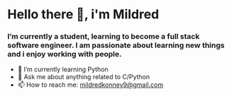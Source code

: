 # Hello there 👋, i'm Mildred

### I’m currently a student, learning to become a full stack software engineer. I am passionate about learning new things and i enjoy working with people.
- 🌱 I’m currently learning Python 
- 💬 Ask me about anything related to C/Python
- 📫 How to reach me: mildredkonney9@gmail.com
<!--
**mildredkonney/mildredkonney** is a ✨ _special_ ✨ repository because its `README.md` (this file) appears on your GitHub profile.

Here are some ideas to get you started:

- 🔭 I’m currently working on ...
- 🌱 I’m currently learning ...
- 👯 I’m looking to collaborate on ...
- 🤔 I’m looking for help with ...
- 💬 Ask me about ...
- 📫 How to reach me: ...
- 😄 Pronouns: ...
- ⚡ Fun fact: ...
-->

